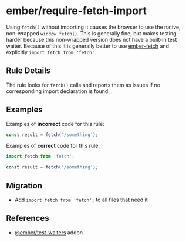 # ember/require-fetch-import

<!-- end auto-generated rule header -->

Using `fetch()` without importing it causes the browser to use the native,
non-wrapped `window.fetch()`. This is generally fine, but makes testing harder
because this non-wrapped version does not have a built-in test waiter. Because
of this it is generally better to use [ember-fetch] and explicitly
`import fetch from 'fetch'`.

## Rule Details

The rule looks for `fetch()` calls and reports them as issues if no
corresponding import declaration is found.

## Examples

Examples of **incorrect** code for this rule:

```js
const result = fetch('/something');
```

Examples of **correct** code for this rule:

```js
import fetch from 'fetch';

const result = fetch('/something');
```

## Migration

- Add `import fetch from 'fetch';` to all files that need it

## References

- [@ember/test-waiters](https://github.com/emberjs/ember-test-waiters) addon

[ember-fetch]: https://github.com/ember-cli/ember-fetch/
